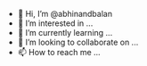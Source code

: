 - 👋 Hi, I’m @abhinandbalan
- 👀 I’m interested in ...
- 🌱 I’m currently learning ...
- 💞️ I’m looking to collaborate on ...
- 📫 How to reach me ...

<!---
abhinandbalan/abhinandbalan is a ✨ special ✨ repository because its `README.md` (this file) appears on your GitHub profile.
You can click the Preview link to take a look at your changes.
--->

